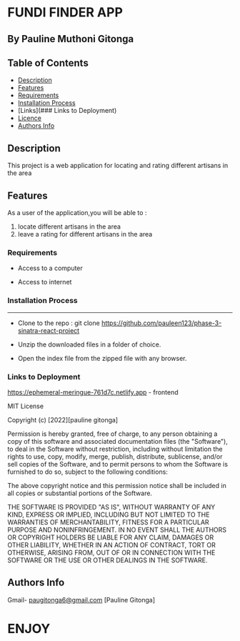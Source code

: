 # FUNDI FINDER APP

## By Pauline Muthoni Gitonga

## Table of Contents

- [Description](#description)
- [Features](#features)
- [Requirements](#requirements)
- [Installation Process](#installation-Process)
- [Links](### Links to Deployment)
- [Licence](#licence)
- [Authors Info](#Authors-info)

## Description

 <p>This project is a web application for locating and rating different artisans in the area
 </p>

## Features

As a user of the application,you will be able to :

1. locate different artisans in the area 
2. leave a rating for different artisans in the area

### Requirements

- Access to a computer

- Access to internet

### Installation Process

---

- Clone to the repo : git clone https://github.com/pauleen123/phase-3-sinatra-react-project

- Unzip the downloaded files in a folder of choice.

- Open the index file from the zipped file with any browser.

### Links to Deployment
https://ephemeral-meringue-761d7c.netlify.app - frontend


MIT License

Copyright (c) [2022][pauline gitonga]

Permission is hereby granted, free of charge, to any person obtaining a copy
of this software and associated documentation files (the "Software"), to deal
in the Software without restriction, including without limitation the rights
to use, copy, modify, merge, publish, distribute, sublicense, and/or sell
copies of the Software, and to permit persons to whom the Software is
furnished to do so, subject to the following conditions:

The above copyright notice and this permission notice shall be included in all
copies or substantial portions of the Software.

THE SOFTWARE IS PROVIDED "AS IS", WITHOUT WARRANTY OF ANY KIND, EXPRESS OR
IMPLIED, INCLUDING BUT NOT LIMITED TO THE WARRANTIES OF MERCHANTABILITY,
FITNESS FOR A PARTICULAR PURPOSE AND NONINFRINGEMENT. IN NO EVENT SHALL THE
AUTHORS OR COPYRIGHT HOLDERS BE LIABLE FOR ANY CLAIM, DAMAGES OR OTHER
LIABILITY, WHETHER IN AN ACTION OF CONTRACT, TORT OR OTHERWISE, ARISING FROM,
OUT OF OR IN CONNECTION WITH THE SOFTWARE OR THE USE OR OTHER DEALINGS IN THE
SOFTWARE.

## Authors Info

Gmail- paugitonga6@gmail.com [Pauline Gitonga]

# ENJOY